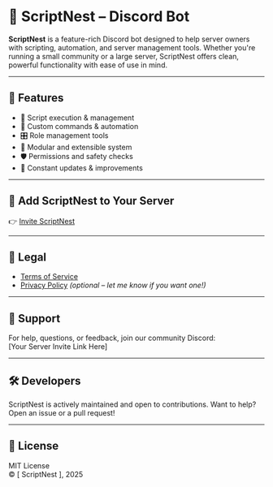 # 🤖 ScriptNest – Discord Bot

**ScriptNest** is a feature-rich Discord bot designed to help server owners with scripting, automation, and server management tools. Whether you're running a small community or a large server, ScriptNest offers clean, powerful functionality with ease of use in mind.

---

## 🚀 Features

- 🔧 Script execution & management
- 📜 Custom commands & automation
- 🎛️ Role management tools
- 🧩 Modular and extensible system
- 🛡️ Permissions and safety checks
- 🔄 Constant updates & improvements

---

## 📌 Add ScriptNest to Your Server

👉 [Invite ScriptNest]([https://discord.com/oauth2/authorize?client_id=YOUR_CLIENT_ID&permissions=8&scope=bot%20applications.commands](https://discord.com/oauth2/authorize?client_id=1363129768974745776&permissions=8&integration_type=0&scope=bot))

---

## 📄 Legal

- [Terms of Service](./terms.md)
- [Privacy Policy](./privacy.md) *(optional – let me know if you want one!)*

---

## 💬 Support

For help, questions, or feedback, join our community Discord:  
[Your Server Invite Link Here]

---

## 🛠️ Developers

ScriptNest is actively maintained and open to contributions. Want to help? Open an issue or a pull request!

---

## 📎 License

MIT License  
© [ ScriptNest ], 2025
